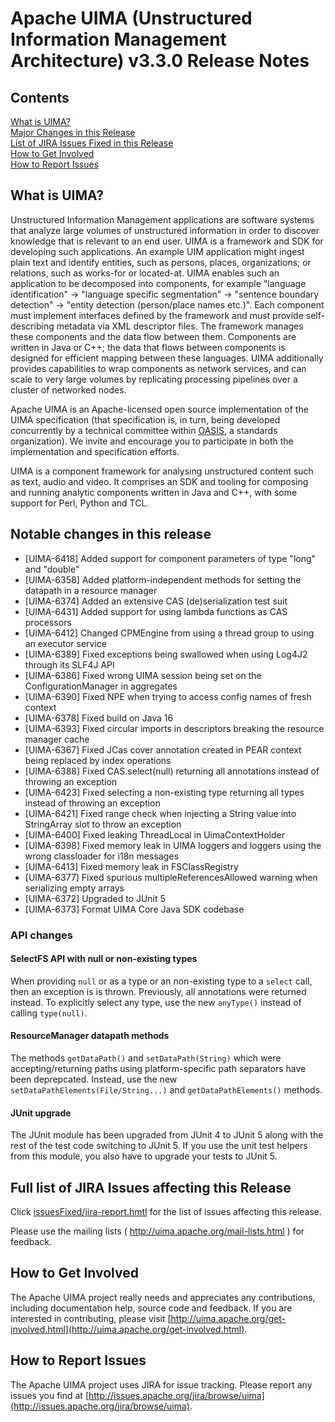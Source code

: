 <!--
***************************************************************
* Licensed to the Apache Software Foundation (ASF) under one
* or more contributor license agreements.  See the NOTICE file
* distributed with this work for additional information
* regarding copyright ownership.  The ASF licenses this file
* to you under the Apache License, Version 2.0 (the
* "License"); you may not use this file except in compliance
* with the License.  You may obtain a copy of the License at
*
*   http://www.apache.org/licenses/LICENSE-2.0
* 
* Unless required by applicable law or agreed to in writing,
* software distributed under the License is distributed on an
* "AS IS" BASIS, WITHOUT WARRANTIES OR CONDITIONS OF ANY
* KIND, either express or implied.  See the License for the
* specific language governing permissions and limitations
* under the License.
***************************************************************
-->
   
# Apache UIMA (Unstructured Information Management Architecture) v3.3.0 Release Notes

## Contents

[What is UIMA?](#what.is.uima)  
[Major Changes in this Release](#major.changes)  
[List of JIRA Issues Fixed in this Release](#list.issues)  
[How to Get Involved](#get.involved)  
[How to Report Issues](#report.issues)  

## <a id="what.is.uima">What is UIMA?</a>

Unstructured Information Management applications are software systems that analyze large volumes of
unstructured information in order to discover knowledge that is relevant to an end user. UIMA is a
framework and SDK for developing such applications. An example UIM application might ingest plain
text and identify entities, such as persons, places, organizations; or relations, such as works-for
or located-at. UIMA enables such an application to be decomposed into components, for example
"language identification" -> "language specific segmentation" -> "sentence boundary detection" ->
"entity detection (person/place names etc.)". Each component must implement interfaces defined by
the framework and must provide self-describing metadata via XML descriptor files. The framework
manages these components and the data flow between them. Components are written in Java or C++; the
data that flows between components is designed for efficient mapping between these languages. UIMA
additionally provides capabilities to wrap components as network services, and can scale to very
large volumes by replicating processing pipelines over a cluster of networked nodes.

Apache UIMA is an Apache-licensed open source implementation of the UIMA specification (that 
specification is, in turn, being developed concurrently by a technical committee within
[OASIS](http://www.oasis-open.org), a standards organization). We invite and encourage you to
participate in both the implementation and specification efforts.

UIMA is a component framework for analysing unstructured content such as text, audio and video. It
comprises an SDK and tooling for composing and running analytic components written in Java and C++,
with some support for Perl, Python and TCL.

## <a id="major.changes">Notable changes in this release</a>

* [UIMA-6418] Added support for component parameters of type "long" and "double" 
* [UIMA-6358] Added platform-independent methods for setting the datapath in a resource manager
* [UIMA-6374] Added an extensive CAS (de)serialization test suit
* [UIMA-6431] Added support for using lambda functions as CAS processors
* [UIMA-6412] Changed CPMEngine from using a thread group to using an executor service
* [UIMA-6389] Fixed exceptions being swallowed when using Log4J2 through its SLF4J API
* [UIMA-6386] Fixed wrong UIMA session being set on the ConfigurationManager in aggregates
* [UIMA-6390] Fixed NPE when trying to access config names of fresh context
* [UIMA-6378] Fixed build on Java 16
* [UIMA-6393] Fixed circular imports in descriptors breaking the resource manager cache
* [UIMA-6367] Fixed JCas cover annotation created in PEAR context being replaced by index operations
* [UIMA-6388] Fixed CAS.select(null) returning all annotations instead of throwing an exception
* [UIMA-6423] Fixed selecting a non-existing type returning all types instead of throwing an exception
* [UIMA-6421] Fixed range check when injecting a String value into StringArray slot to throw an exception
* [UIMA-6400] Fixed leaking ThreadLocal in UimaContextHolder
* [UIMA-6398] Fixed memory leak in UIMA loggers and loggers using the wrong classloader for i18n messages
* [UIMA-6413] Fixed memory leak in FSClassRegistry
* [UIMA-6377] Fixed spurious multipleReferencesAllowed warning when serializing empty arrays
* [UIMA-6372] Upgraded to JUnit 5
* [UIMA-6373] Format UIMA Core Java SDK codebase

### API changes

#### SelectFS API with null or non-existing types

When providing `null` or as a type or an non-existing type to a `select` call, then an exception is
is thrown. Previously, all annotations were returned instead. To explicitly select any type, use
the new `anyType()` instead of calling `type(null)`.

#### ResourceManager datapath methods

The methods `getDataPath()` and `setDataPath(String)` which were accepting/returning paths using 
platform-specific path separators have been deprepcated. Instead, use the new 
`setDataPathElements(File/String...)` and `getDataPathElements()` methods.

#### JUnit upgrade

The JUnit module has been upgraded from JUnit 4 to JUnit 5 along with the rest of the test code
switching to JUnit 5. If you use the unit test helpers from this module, you also have to upgrade
your tests to JUnit 5.

## <a id="list.issues">Full list of JIRA Issues affecting this Release</a>

Click [issuesFixed/jira-report.hmtl](issuesFixed/jira-report.html) for the list of issues affecting
this release.

Please use the mailing lists ( http://uima.apache.org/mail-lists.html ) for feedback.

## <a id="get.involved">How to Get Involved</a>

The Apache UIMA project really needs and appreciates any contributions, including documentation 
help, source code and feedback. If you are interested in contributing, please visit 
[http://uima.apache.org/get-involved.html](http://uima.apache.org/get-involved.html).

## <a id="report.issues">How to Report Issues</a>

The Apache UIMA project uses JIRA for issue tracking. Please report any issues you find at 
[http://issues.apache.org/jira/browse/uima](http://issues.apache.org/jira/browse/uima).